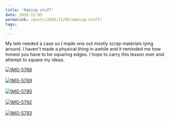 ```yaml
---
title: 'Making stuff'
date: 2020-12-05
permalink: /posts/2020/12/05/making-stuff/
tags:
  -
---
```


My tele needed a case so I made one out mostly scrap materials lying around. I haven't made a physical thing in awhile and it reminded me how honest you have to be squaring edges. I hope to carry this lesson over and attempt to square my ideas.


<a href="https://postimg.cc/XGkV3dQd" target="_blank"><img src="https://i.postimg.cc/1tL4GKFC/IMG-5788.jpg" alt="IMG-5788"/></a><br/><br/>
<a href="https://postimg.cc/KRzZSKL3" target="_blank"><img src="https://i.postimg.cc/PrbNDY5y/IMG-5789.jpg" alt="IMG-5789"/></a><br/><br/>
<a href="https://postimg.cc/tsnpJLBX" target="_blank"><img src="https://i.postimg.cc/52n07JvF/IMG-5790.jpg" alt="IMG-5790"/></a><br/><br/>
<a href="https://postimg.cc/8j0T11BK" target="_blank"><img src="https://i.postimg.cc/T3R1J1y6/IMG-5792.jpg" alt="IMG-5792"/></a><br/><br/>
<a href="https://postimg.cc/RqGMD13z" target="_blank"><img src="https://i.postimg.cc/yYCkWvsW/IMG-5793.jpg" alt="IMG-5793"/></a><br/><br/>
